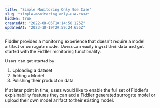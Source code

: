 ```yaml
---
title: "Simple Monitoring Only Use Case"
slug: "simple-monitoring-only-use-case"
hidden: true
createdAt: "2022-08-05T18:14:58.125Z"
updatedAt: "2023-10-19T20:59:24.655Z"
---
```

Fiddler provides a monitoring experience that doesn't require a model artifact or surrogate model. Users can easily ingest their data and get started with the Fiddler monitoring functionality. 

Users can get started by:

1. Uploading a dataset
2. Adding a Model
3. Pulishing their production data

If at later point in time, users would like to enable the full set of Fiddler's explainability features they can add  a Fiddler generated surrogate model or upload their own model artifact to their existing model.